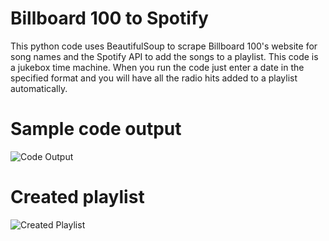 # Billboard 100 to Spotify

This python code uses BeautifulSoup to scrape Billboard 100's website for song names and the Spotify API to add the songs to a playlist. This code is a jukebox time machine. When you run the code just enter a date in the specified format and you will have all the radio hits added to a playlist automatically.


# Sample code output
![Code Output](https://github.com/JBBrian/Billboard100Spotify/blob/b60f07a7a0fef2b22580c3cf4559ca4f0ced44ea/code-output.png)


# Created playlist
![Created Playlist](https://github.com/JBBrian/Billboard100Spotify/blob/895e4d1b8e7714e644b21ba68ee3b565b13efe3f/playlist.png)
